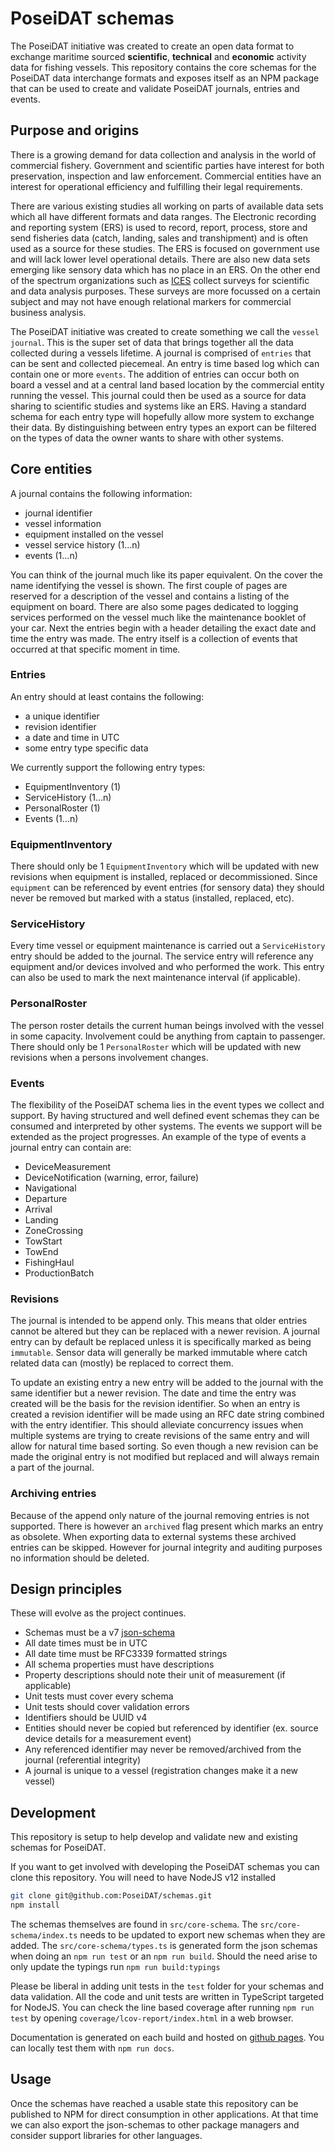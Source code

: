 # PoseiDAT schemas

The PoseiDAT initiative was created to create an open data format to exchange maritime sourced **scientific**, **technical** and **economic** activity data for fishing vessels.
This repository contains the core schemas for the PoseiDAT data interchange formats and exposes itself as an NPM package that can be used to create and validate PoseiDAT journals, entries and events.

## Purpose and origins

There is a growing demand for data collection and analysis in the world of commercial fishery.
Government and scientific parties have interest for both preservation, inspection and law enforcement.
Commercial entities have an interest for operational efficiency and fulfilling their legal requirements.

There are various existing studies all working on parts of available data sets which all have different formats and data ranges.
The Electronic recording and reporting system (ERS) is used to record, report, process, store and send fisheries data (catch, landing, sales and transhipment) and is often used as a source for these studies.
The ERS is focused on government use and will lack lower level operational details.
There are also new data sets emerging like sensory data which has no place in an ERS.
On the other end of the spectrum organizations such as [ICES](http://www.ices.dk) collect surveys for scientific and data analysis purposes.
These surveys are more focussed on a certain subject and may not have enough relational markers for commercial business analysis.

The PoseiDAT initiative was created to create something we call the `vessel journal`.
This is the super set of data that brings together all the data collected during a vessels lifetime.
A journal is comprised of `entries` that can be sent and collected piecemeal.
An entry is time based log which can contain one or more `events`.
The addition of entries can occur both on board a vessel and at a central land based location by the commercial entity running the vessel.
This journal could then be used as a source for data sharing to scientific studies and systems like an ERS.
Having a standard schema for each entry type will hopefully allow more system to exchange their data.
By distinguishing between entry types an export can be filtered on the types of data the owner wants to share with other systems.

## Core entities

A journal contains the following information:

* journal identifier
* vessel information
* equipment installed on the vessel
* vessel service history (1...n)
* events (1...n)

You can think of the journal much like its paper equivalent.
On the cover the name identifying the vessel is shown.
The first couple of pages are reserved for a description of the vessel and contains a listing of the equipment on board.
There are also some pages dedicated to logging services performed on the vessel much like the maintenance booklet of your car.
Next the entries begin with a header detailing the exact date and time the entry was made.
The entry itself is a collection of events that occurred at that specific moment in time.

### Entries

An entry should at least contains the following:

* a unique identifier
* revision identifier
* a date and time in UTC
* some entry type specific data

We currently support the following entry types:

* EquipmentInventory (1)
* ServiceHistory (1...n)
* PersonalRoster (1)
* Events (1...n)

### EquipmentInventory

There should only be 1 `EquipmentInventory` which will be updated with new revisions when equipment is installed, replaced or decommissioned.
Since `equipment` can be referenced by event entries (for sensory data) they should never be removed but marked with a status (installed, replaced, etc).

### ServiceHistory

Every time vessel or equipment maintenance is carried out a `ServiceHistory` entry should be added to the journal.
The service entry will reference any equipment and/or devices involved and who performed the work.
This entry can also be used to mark the next maintenance interval (if applicable).

### PersonalRoster

The person roster details the current human beings involved with the vessel in some capacity.
Involvement could be anything from captain to passenger.
There should only be 1 `PersonalRoster` which will be updated with new revisions when a persons involvement changes.

### Events

The flexibility of the PoseiDAT schema lies in the event types we collect and support.
By having structured and well defined event schemas they can be consumed and interpreted by other systems.
The events we support will be extended as the project progresses.
An example of the type of events a journal entry can contain are:

* DeviceMeasurement
* DeviceNotification (warning, error, failure)
* Navigational
* Departure
* Arrival
* Landing
* ZoneCrossing
* TowStart
* TowEnd
* FishingHaul
* ProductionBatch

### Revisions

The journal is intended to be append only.
This means that older entries cannot be altered but they can be replaced with a newer revision.
A journal entry can by default be replaced unless it is specifically marked as being `immutable`.
Sensor data will generally be marked immutable where catch related data can (mostly) be replaced to correct them.

To update an existing entry a new entry will be added to the journal with the same identifier but a newer revision.
The date and time the entry was created will be the basis for the revision identifier.
So when an entry is created a revision identifier will be made using an RFC date string combined with the entry identifier.
This should alleviate concurrency issues when multiple systems are trying to create revisions of the same entry and will allow for natural time based sorting.
So even though a new revision can be made the original entry is not modified but replaced and will always remain a part of the journal.

### Archiving entries

Because of the append only nature of the journal removing entries is not supported.
There is however an `archived` flag present which marks an entry as obsolete.
When exporting data to external systems these archived entries can be skipped.
However for journal integrity and auditing purposes no information should be deleted.

## Design principles

These will evolve as the project continues.

* Schemas must be a v7 [json-schema](https://json-schema.org)
* All date times must be in UTC
* All date time must be RFC3339 formatted strings
* All schema properties must have descriptions
* Property descriptions should note their unit of measurement (if applicable)
* Unit tests must cover every schema
* Unit tests should cover validation errors
* Identifiers should be UUID v4
* Entities should never be copied but referenced by identifier (ex. source device details for a measurement event)
* Any referenced identifier may never be removed/archived from the journal (referential integrity)
* A journal is unique to a vessel (registration changes make it a new vessel)

## Development

This repository is setup to help develop and validate new and existing schemas for PoseiDAT.

If you want to get involved with developing the PoseiDAT schemas you can clone this repository.
You will need to have  NodeJS v12 installed

```bash
git clone git@github.com:PoseiDAT/schemas.git
npm install
```

The schemas themselves are found in `src/core-schema`.
The `src/core-schema/index.ts` needs to be updated to export new schemas when they are added.
The `src/core-schema/types.ts` is generated form the json schemas when doing an `npm run test` or an `npm run build`.
Should the need arise to only update the typings run `npm run build:typings`

Please be liberal in adding unit tests in the `test` folder for your schemas and data validation.
All the code and unit tests are written in TypeScript targeted for NodeJS.
You can check the line based coverage after running `npm run test` by opening `coverage/lcov-report/index.html` in a web browser.

Documentation is generated on each build and hosted on [github pages](https://poseidat.github.io/schemas/). You can locally test them with `npm run docs`.

## Usage

Once the schemas have reached a usable state this repository can be published to NPM for direct consumption in other applications.
At that time we can also export the json-schemas to other package managers and consider support libraries for other languages.
